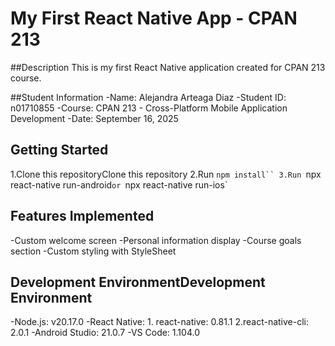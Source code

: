 # My First React Native App - CPAN 213
##Description
This is my first React Native application created for CPAN 213 course.

##Student Information
-Name: Alejandra Arteaga Diaz
-Student ID: n01710855
-Course: CPAN 213 - Cross-Platform Mobile Application Development
-Date: September 16, 2025
## Getting Started
1.Clone this repositoryClone this repository
2.Run `npm install``
3.Run `npx react-native run-android`or `npx react-native run-ios`

## Features Implemented
-Custom welcome screen
-Personal information display
-Course goals section
-Custom styling with StyleSheet
## Development EnvironmentDevelopment Environment
-Node.js: v20.17.0
-React Native: 1. react-native: 0.81.1  2.react-native-cli: 2.0.1
-Android Studio: 21.0.7
-VS Code: 1.104.0
